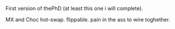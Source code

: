 First version of thePhD (at least this one i will complete).

MX and Choc hot-swap. flippable. pain in the ass to wire toghether.

